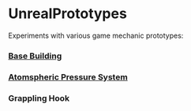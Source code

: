 # UnrealPrototypes

Experiments with various game mechanic prototypes:
### [Base Building](https://github.com/casrom/UnrealPrototypes/tree/master/Source/MyProject/BaseBuilder)

### [Atomspheric Pressure System](https://github.com/casrom/UnrealPrototypes/blob/master/Source/MyProject/BaseBuilder/SpaceChunk.cpp)

### Grappling Hook
